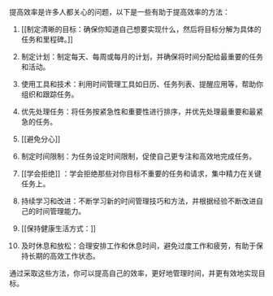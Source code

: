 

提高效率是许多人都关心的问题，以下是一些有助于提高效率的方法：

1. [[制定清晰的目标：确保你知道自己想要实现什么，然后将目标分解为具体的任务和里程碑。]]


2. 制定计划：制定每天、每周或每月的计划，并确保将时间分配给最重要的任务和活动。

3. 使用工具和技术：利用时间管理工具如日历、任务列表、提醒应用等，帮助你组织和跟踪任务。

4. 优先处理任务：将任务按紧急性和重要性进行排序，并优先处理最重要和最紧急的任务。

5. [[避免分心]]


6. 制定时间限制：为任务设定时间限制，促使自己更专注和高效地完成任务。

7. [[学会拒绝]]
：学会拒绝那些对你目标不重要的任务和请求，集中精力在关键任务上。

8. 持续学习和改进：不断学习新的时间管理技巧和方法，并根据经验不断改进自己的时间管理能力。

9. [[保持健康生活方式：]]


10. 及时休息和放松：合理安排工作和休息时间，避免过度工作和疲劳，有助于保持长期的高效工作状态。

通过采取这些方法，你可以提高自己的效率，更好地管理时间，并更有效地实现目标。